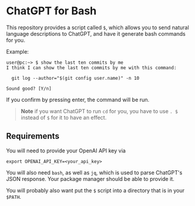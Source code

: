 ChatGPT for Bash
================

This repository provides a script called `$`, which allows you to send natural
language descriptions to ChatGPT, and have it generate bash commands for you.

Example:

```
user@pc:~> $ show the last ten commits by me
I think I can show the last ten commits by me with this command:

  git log --author="$(git config user.name)" -n 10

Sound good? [Y/n]
```

If you confirm by pressing enter, the command will be run.

> **Note**
> if you want ChatGPT to run `cd` for you, you have to use `. $` instead of `$` for it to have an effect.

Requirements
------------

You will need to provide your OpenAI API key via
```
export OPENAI_API_KEY=<your_api_key>
```
You will also need `bash`, as well as `jq`, which is used to parse ChatGPT's
JSON response. Your package manager should be able to provide it.

You will probably also want put the `$` script into a directory that is in
your `$PATH`.
